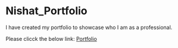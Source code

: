 # Nishat_Portfolio
I have created my portfolio to showcase who I am as a professional.

Please clicck the below link:
[Portfolio]()

